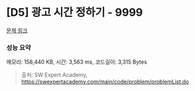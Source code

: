 # [D5] 광고 시간 정하기 - 9999 

[문제 링크](https://swexpertacademy.com/main/code/problem/problemDetail.do?contestProbId=AXIvPBC6aqUDFAXR) 

### 성능 요약

메모리: 158,440 KB, 시간: 3,563 ms, 코드길이: 3,315 Bytes



> 출처: SW Expert Academy, https://swexpertacademy.com/main/code/problem/problemList.do